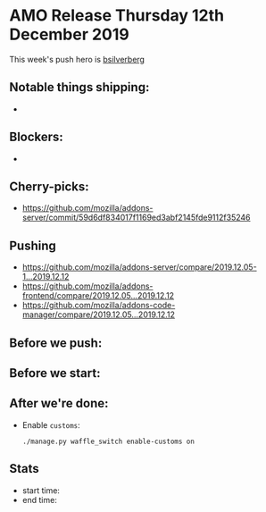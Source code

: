 # AMO Release Thursday 12th December 2019

This week's push hero is [bsilverberg](https://github.com/bsilverberg)

## Notable things shipping:

*

## Blockers:

*

## Cherry-picks:

* https://github.com/mozilla/addons-server/commit/59d6df834017f1169ed3abf2145fde9112f35246

## Pushing

- https://github.com/mozilla/addons-server/compare/2019.12.05-1...2019.12.12
- https://github.com/mozilla/addons-frontend/compare/2019.12.05...2019.12.12
- https://github.com/mozilla/addons-code-manager/compare/2019.12.05...2019.12.12

## Before we push:

## Before we start:

## After we're done:

* Enable `customs`:

      ./manage.py waffle_switch enable-customs on

## Stats

- start time:
- end time:
